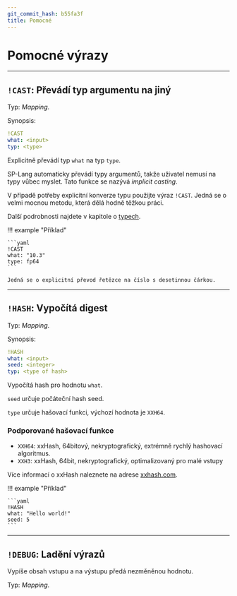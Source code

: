 ```yaml
---
git_commit_hash: b55fa3f
title: Pomocné
---
```


# Pomocné výrazy


---

## `!CAST`: Převádí typ argumentu na jiný 

Typ: _Mapping_.

Synopsis:

```yaml
!CAST
what: <input>
typ: <type>
```

Explicitně převádí typ `what` na typ `type`.

SP-Lang automaticky převádí typy argumentů, takže uživatel nemusí na typy vůbec myslet.
Tato funkce se nazývá *implicit casting*.

V případě potřeby explicitní konverze typu použijte výraz `!CAST`.
Jedná se o velmi mocnou metodu, která dělá hodně těžkou práci.

Další podrobnosti najdete v kapitole o [typech](../../language/types).

!!! example "Příklad"

	```yaml
	!CAST
	what: "10.3"
	type: fp64
	```

	Jedná se o explicitní převod řetězce na číslo s desetinnou čárkou.

---

## `!HASH`: Vypočítá digest

Typ: _Mapping_.

Synopsis:

```yaml
!HASH
what: <input>
seed: <integer>
typ: <type of hash>
```

Vypočítá hash pro hodnotu `what`.

`seed` určuje počáteční hash seed.

`type` určuje hašovací funkci, výchozí hodnota je `XXH64`.


### Podporované hašovací funkce

* `XXH64`: xxHash, 64bitový, nekryptografický, extrémně rychlý hashovací algoritmus.
* `XXH3`: xxHash, 64bit, nekryptografický, optimalizovaný pro malé vstupy

Více informací o xxHash naleznete na adrese [xxhash.com](http://www.xxhash.com/).


!!! example "Příklad"

	```yaml
	!HASH
	what: "Hello world!"
	seed: 5
	```


---

## `!DEBUG`: Ladění výrazů 

Vypíše obsah vstupu a na výstupu předá nezměněnou hodnotu.

Typ: _Mapping_.

